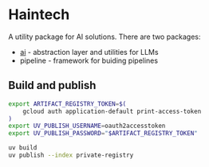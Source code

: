 # Haintech

A utility package for AI solutions.
There are two packages:

* [ai](doc/ai.md) - abstraction layer and utilities for LLMs
* pipeline - framework for buiding pipelines


## Build and publish

```bash
export ARTIFACT_REGISTRY_TOKEN=$(
    gcloud auth application-default print-access-token
)
export UV_PUBLISH_USERNAME=oauth2accesstoken
export UV_PUBLISH_PASSWORD="$ARTIFACT_REGISTRY_TOKEN"

uv build
uv publish --index private-registry
```
